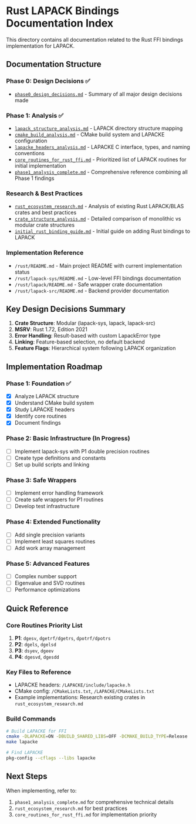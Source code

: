 # Rust LAPACK Bindings Documentation Index

This directory contains all documentation related to the Rust FFI bindings implementation for LAPACK.

## Documentation Structure

### Phase 0: Design Decisions ✅
- [`phase0_design_decisions.md`](phase0_design_decisions.md) - Summary of all major design decisions made

### Phase 1: Analysis ✅
- [`lapack_structure_analysis.md`](lapack_structure_analysis.md) - LAPACK directory structure mapping
- [`cmake_build_analysis.md`](cmake_build_analysis.md) - CMake build system and LAPACKE configuration
- [`lapacke_headers_analysis.md`](lapacke_headers_analysis.md) - LAPACKE C interface, types, and naming conventions
- [`core_routines_for_rust_ffi.md`](core_routines_for_rust_ffi.md) - Prioritized list of LAPACK routines for initial implementation
- [`phase1_analysis_complete.md`](phase1_analysis_complete.md) - Comprehensive reference combining all Phase 1 findings

### Research & Best Practices
- [`rust_ecosystem_research.md`](rust_ecosystem_research.md) - Analysis of existing Rust LAPACK/BLAS crates and best practices
- [`crate_structure_analysis.md`](crate_structure_analysis.md) - Detailed comparison of monolithic vs modular crate structures
- [`initial_rust_binding_guide.md`](initial_rust_binding_guide.md) - Initial guide on adding Rust bindings to LAPACK

### Implementation Reference
- `/rust/README.md` - Main project README with current implementation status
- `/rust/lapack-sys/README.md` - Low-level FFI bindings documentation
- `/rust/lapack/README.md` - Safe wrapper crate documentation
- `/rust/lapack-src/README.md` - Backend provider documentation

## Key Design Decisions Summary

1. **Crate Structure**: Modular (lapack-sys, lapack, lapack-src)
2. **MSRV**: Rust 1.72, Edition 2021
3. **Error Handling**: Result-based with custom LapackError type
4. **Linking**: Feature-based selection, no default backend
5. **Feature Flags**: Hierarchical system following LAPACK organization

## Implementation Roadmap

### Phase 1: Foundation ✅
- [x] Analyze LAPACK structure
- [x] Understand CMake build system
- [x] Study LAPACKE headers
- [x] Identify core routines
- [x] Document findings

### Phase 2: Basic Infrastructure (In Progress)
- [ ] Implement lapack-sys with P1 double precision routines
- [ ] Create type definitions and constants
- [ ] Set up build scripts and linking

### Phase 3: Safe Wrappers
- [ ] Implement error handling framework
- [ ] Create safe wrappers for P1 routines
- [ ] Develop test infrastructure

### Phase 4: Extended Functionality
- [ ] Add single precision variants
- [ ] Implement least squares routines
- [ ] Add work array management

### Phase 5: Advanced Features
- [ ] Complex number support
- [ ] Eigenvalue and SVD routines
- [ ] Performance optimizations

## Quick Reference

### Core Routines Priority List
1. **P1**: `dgesv`, `dgetrf/dgetrs`, `dpotrf/dpotrs`
2. **P2**: `dgels`, `dgelsd`
3. **P3**: `dsyev`, `dgeev`
4. **P4**: `dgesvd`, `dgesdd`

### Key Files to Reference
- LAPACKE headers: `/LAPACKE/include/lapacke.h`
- CMake config: `/CMakeLists.txt`, `/LAPACKE/CMakeLists.txt`
- Example implementations: Research existing crates in `rust_ecosystem_research.md`

### Build Commands
```bash
# Build LAPACKE for FFI
cmake -DLAPACKE=ON -DBUILD_SHARED_LIBS=OFF -DCMAKE_BUILD_TYPE=Release ..
make lapacke

# Find LAPACKE
pkg-config --cflags --libs lapacke
```

## Next Steps
When implementing, refer to:
1. `phase1_analysis_complete.md` for comprehensive technical details
2. `rust_ecosystem_research.md` for best practices
3. `core_routines_for_rust_ffi.md` for implementation priority